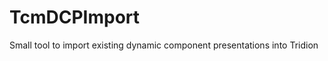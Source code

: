 TcmDCPImport
============

Small tool to import existing dynamic component presentations into Tridion
